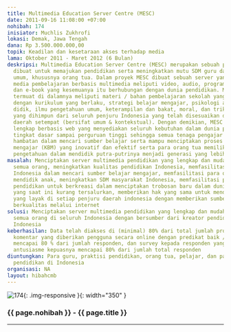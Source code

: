 ```yaml
---
title: Multimedia Education Server Centre (MESC)
date: 2011-09-16 11:08:00 +07:00
nohibah: 174
inisiator: Muchlis Zukhrofi
lokasi: Demak, Jawa Tengah
dana: Rp 3.500.000.000,00
topik: Keadilan dan kesetaraan akses terhadap media
lama: Oktober 2011 - Maret 2012 (6 Bulan)
deskripsi: Multimedia Education Server Centre (MESC) merupakan sebuah program yang
  dibuat untuk memajukan pendidikan serta meningkatkan mutu SDM guru dan masyarakat
  umum, khususnya orang tua. Dalam proyek MESC dibuat sebuah server yang menyediakan
  media pembelajaran berbasis multimedia meliputi video, audio, program pembelajaran,
  dan e-book yang kesemuanya itu berhubungan dengan dunia pendidikan. Materi yang
  termuat di dalamnya meliputi materi / bahan pembelajaran sekolah yang telah disesuaikan
  dengan kurikulum yang berlaku, strategi belajar mengajar, psikologi anak dan peserta
  didik, ilmu pengetahuan umum, keterampilan dan bakat, moral, dan trik pengajaran
  yang dihimpun dari seluruh penjuru Indonesia yang telah disesuaikan dengan kebutuhan
  daerah setempat (bersifat umum & kontekstual). Dengan demikian, MESC merupakan server
  lengkap berbasis web yang menyediakan seluruh kebutuhan dalam dunia pendidikan dari
  tingkat dasar sampai perguruan tinggi sehingga semua tenaga pengajar tidak mengalami
  hambatan dalam mencari sumber belajar serta mampu menciptakan proses kegiatan belajar
  mengajar (KBM) yang inovatif dan efektif serta para orang tua memiliki acuan dan
  pengetahuan dalam mendidik putra-putrinya menjadi generasi yang lebih baik dan bermanfaat
masalah: Menciptakan server multimedia pendidikan yang lengkap dan mudah diakses oleh
  semua orang, meningkatkan kualitas pendidikan Indonesia, memfasilitasi guru seluruh
  Indonesia dalam mencari sumber belajar mengajar, memfasilitasi para orang tua dalam
  mendidik anak, meningkatkan SDM masyarakat Indonesia, memfasilitasi para kreator
  pendidikan untuk berkreasi dalam menciptakan trobosan baru dalam dunia pendidikan
  yang saat ini kurang tersalurkan, memberikan hak yang sama untuk mendapatkan pendidikan
  yang layak di setiap penjuru daerah indonesia dengan memberikan sumber belajar yang
  berkualitas melalui internet
solusi: Menciptakan server multimedia pendidikan yang lengkap dan mudah diakses oleh
  semua orang di seluruh Indonesia dengan bersumber dari kreator pendidikan seluruh
  Indonesia
keberhasilan: Data telah diakses di (minimal) 80% dari total jumlah provinsi di Indonesia,
  komentar yang diberikan pengguna secara online dengan predikat baik / memuaskan
  mencapai 80 % dari jumlah responden, dan survey kepada responden yang memberikan
  antusiasme kepuasnya mencapai 80% dari jumlah total responden
diuntungkan: Para guru, praktisi pendidikan, orang tua, pelajar, dan para kreator
  pendidikan di Indonesia
organisasi: NA
layout: hibahcmb
---
```


![174](/static/img/hibahcmb/174.png){: .img-responsive }{: width="350" }

### {{ page.nohibah }} - {{ page.title }}

---
